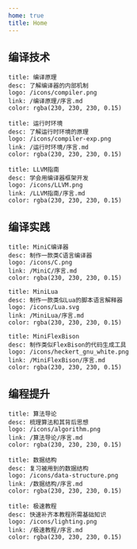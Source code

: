 ```yaml
---
home: true
title: Home
---
```


<style>
.vp-card-logo {
    border-radius: 0%;
}
</style>

## 编译技术

```card
title: 编译原理
desc: 了解编译器的内部机制
logo: /icons/compiler.png
link: /编译原理/序言.md
color: rgba(230, 230, 230, 0.15)
```

```card
title: 运行时环境
desc: 了解运行时环境的原理
logo: /icons/compiler-exp.png
link: /运行时环境/序言.md
color: rgba(230, 230, 230, 0.15)
```

```card
title: LLVM指南
desc: 学会用编译器框架开发
logo: /icons/LLVM.png
link: /LLVM指南/序言.md
color: rgba(230, 230, 230, 0.15)
```

## 编译实践

```card
title: MiniC编译器
desc: 制作一款类C语言编译器
logo: /icons/C.png
link: /MiniC/序言.md
color: rgba(230, 230, 230, 0.15)
```

```card
title: MiniLua
desc: 制作一款类似Lua的脚本语言解释器
logo: /icons/Lua.svg
link: /MiniLua/序言.md
color: rgba(230, 230, 230, 0.15)
```

```card
title: MiniFlexBison
desc: 制作类似FlexBison的代码生成工具
logo: /icons/heckert_gnu_white.png
link: /MiniFlexBison/序言.md
color: rgba(230, 230, 230, 0.15)
```


## 编程提升

```card
title: 算法导论
desc: 梳理算法和其背后思想
logo: /icons/algorithm.png
link: /算法导论/序言.md
color: rgba(230, 230, 230, 0.15)
```

```card
title: 数据结构
desc: 复习被用到的数据结构
logo: /icons/data-structure.png
link: /数据结构/序言.md
color: rgba(230, 230, 230, 0.15)
```

```card
title: 极速教程
desc: 快速补齐本教程所需基础知识
logo: /icons/lighting.png
link: /极速教程/序言.md
color: rgba(230, 230, 230, 0.15)
```



<CommentService />